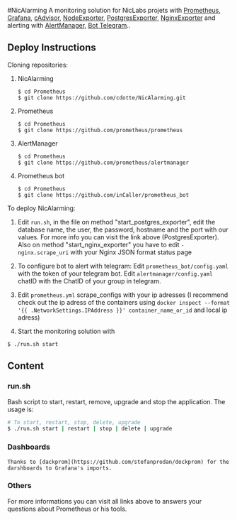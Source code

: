 #NicAlarming
 A monitoring solution for NicLabs projets with [Prometheus](https://github.com/prometheus/prometheus), [Grafana](https://github.com/grafana/grafana), [cAdvisor](https://github.com/google/cadvisor), [NodeExporter](https://github.com/prometheus/node_exporter), [PostgresExporter](https://github.com/wrouesnel/postgres_exporter), [NginxExporter](https://github.com/hnlq715/nginx-vts-exporter) and alerting with [AlertManager](https://github.com/prometheus/alertmanager), [Bot Telegram](https://github.com/inCaller/prometheus_bot)..

## Deploy Instructions

Cloning repositories:

1. NicAlarming

	```shell
	$ cd Prometheus
	$ git clone https://github.com/cdotte/NicAlarming.git
	```	

2. Prometheus

	```shell
	$ cd Prometheus
	$ git clone https://github.com/prometheus/prometheus
	```
3. AlertManager

	```shell
	$ cd Prometheus
	$ git clone https://github.com/prometheus/alertmanager
	```
4. Prometheus bot

	```shell
	$ cd Prometheus
	$ git clone https://github.com/inCaller/prometheus_bot
	```	


To deploy NicAlarming:

1. Edit `run.sh`, in the file on method "start_postgres_exporter", edit the database name, the user, the password, hostname and the port with our values. For more info you can visit the link above (PostgresExporter). Also on method "start_nginx_exporter" you have to edit `-nginx.scrape_uri` with your Nginx JSON format status page

2. To configure bot to alert with telegram:
	Edit `prometheus_bot/config.yaml` with the token of your telegram bot.
	Edit `alertmanager/config.yaml` chatID with the ChatID of your group in telegram.

3. Edit `prometheus.yml` scrape_configs with your ip adresses (I recommend check out the ip adress of the containers using `docker inspect --format '{{ .NetworkSettings.IPAddress }}' container_name_or_id` and local ip adress)

4. Start the monitoring solution with

  ```shell
  $ ./run.sh start
  ```


## Content

### run.sh
Bash script to  start, restart, remove, upgrade and stop the application. The usage is:

```bash
# To start, restart, stop, delete, upgrade
$ ./run.sh start | restart | stop | delete | upgrade

```

### Dashboards

	Thanks to [dackprom](https://github.com/stefanprodan/dockprom) for the darshboards to Grafana's imports. 

### Others

For more informations you can visit all links above to answers your questions about Prometheus or his tools.
